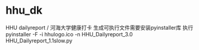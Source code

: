 # hhu_dk
HHU dailyreport / 河海大学健康打卡
生成可执行文件需要安装pyinstaller库
执行 pyinstaller -F -i hhulogo.ico -n HHU_Dailyreport_3.0 HHU_Dailyreport_1.1slow.py

